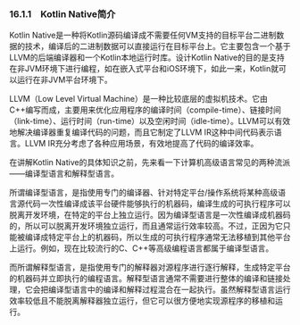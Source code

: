 ### 16.1.1　Kotlin Native简介

Kotlin Native是一种将Kotlin源码编译成不需要任何VM支持的目标平台二进制数据的技术，编译后的二进制数据可以直接运行在目标平台上。它主要包含一个基于LLVM的后端编译器和一个Kotlin本地运行时库。设计Kotlin Native的目的是支持在非JVM环境下进行编程，如在嵌入式平台和iOS环境下，如此一来，Kotlin就可以运行在非JVM平台环境下。

LLVM（Low Level Virtual Machine）是一种比较底层的虚拟机技术。它由C++编写而成，主要用来优化应用程序的编译时间（compile-time）、链接时间（link-time）、运行时间（run-time）以及空闲时间（idle-time）。LLVM可以有效地解决编译器重复编译代码的问题，而且它制定了LLVM IR这种中间代码表示语言。LLVM IR充分考虑了各种应用场景，有效地提高了代码的编译效率。

在讲解Kotlin Native的具体知识之前，先来看一下计算机高级语言常见的两种流派——编译型语言和解释型语言。

所谓编译型语言，是指使用专门的编译器、针对特定平台/操作系统将某种高级语言源代码一次性编译成该平台硬件能够执行的机器码，编译生成的可执行程序可以脱离开发环境，在特定的平台上独立运行。因为编译型语言是一次性编译成机器码的，所以可以脱离开发环境独立运行，而且通常运行效率较高。不过，正因为它只能被编译成特定平台上的机器码，所以生成的可执行程序通常无法移植到其他平台上运行。例如，现在比较流行的C、C++等高级编程语言都属于编译型语言。

而所谓解释型语言，是指使用专门的解释器对源程序进行逐行解释，生成特定平台的机器码并立即执行的编程语言。解释型语言通常不需要进行整体的编译和链接处理，它会把编译型语言中的编译和解释过程混合在一起执行。虽然解释型语言运行效率较低且不能脱离解释器独立运行，但它可以很方便地实现源程序的移植和运行。

